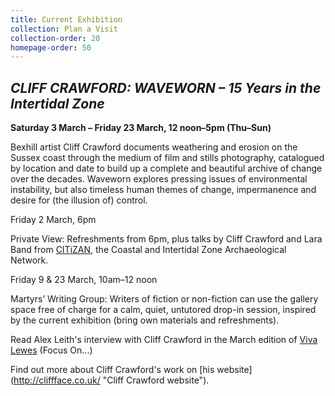 ```yaml
---
title: Current Exhibition
collection: Plan a Visit
collection-order: 20
homepage-order: 50
---
```


## <cite>CLIFF CRAWFORD: WAVEWORN &ndash; 15 Years in the Intertidal Zone
</cite>

**Saturday 3 March &ndash; Friday 23 March, 12 noon&ndash;5pm (Thu&ndash;Sun)**

Bexhill artist Cliff Crawford documents weathering and erosion on the Sussex coast through the medium of film and stills photography, catalogued by location and date to build up a complete and beautiful archive of change over the decades. Waveworn explores pressing issues of environmental instability, but also timeless human themes of change, impermanence and desire for (the illusion of) control.

Friday 2 March, 6pm

Private View: Refreshments from 6pm, plus talks by Cliff Crawford and Lara Band from [CITiZAN](www.citizan.org.uk "CITiZAN website"), the Coastal and Intertidal Zone Archaeological Network.

Friday 9 &amp; 23 March, 10am&ndash;12 noon

Martyrs&rsquo; Writing Group: Writers of fiction or non-fiction can use the gallery space free of charge for a calm, quiet, untutored drop-in session, inspired by the current exhibition (bring own materials and refreshments). 

Read Alex Leith's interview with Cliff Crawford in the March edition of [Viva Lewes](http://www.vivabrighton.com/viva-lewes "Viva Lewes website") (Focus On...)

Find out more about Cliff Crawford's work on [his website] (http://cliffface.co.uk/ "Cliff Crawford website").